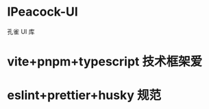 <!--
 * @Author: 悦者生存 1002783067@qq.com
 * @Date: 2023-03-26 23:13:46
 * @LastEditors: 悦者生存 1002783067@qq.com
 * @LastEditTime: 2023-04-08 19:54:38
 * @FilePath: /peacock/packages/peacockui/README.md
 * @Description: 这是默认设置,请设置`customMade`, 打开koroFileHeader查看配置 进行设置: https://github.com/OBKoro1/koro1FileHeader/wiki/%E9%85%8D%E7%BD%AE
-->

# IPeacock-UI

孔雀 UI 库

# vite+pnpm+typescript 技术框架爱

# eslint+prettier+husky 规范
